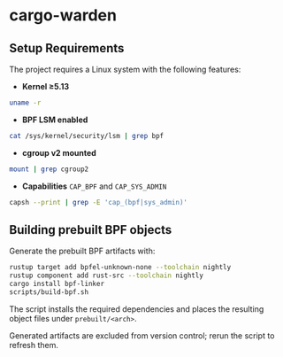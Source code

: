 # cargo-warden

## Setup Requirements

The project requires a Linux system with the following features:

- **Kernel ≥5.13**

```bash
uname -r
```

- **BPF LSM enabled**

```bash
cat /sys/kernel/security/lsm | grep bpf
```

- **cgroup v2 mounted**

```bash
mount | grep cgroup2
```

- **Capabilities** `CAP_BPF` and `CAP_SYS_ADMIN`

```bash
capsh --print | grep -E 'cap_(bpf|sys_admin)'
```

## Building prebuilt BPF objects

Generate the prebuilt BPF artifacts with:

```bash
rustup target add bpfel-unknown-none --toolchain nightly
rustup component add rust-src --toolchain nightly
cargo install bpf-linker
scripts/build-bpf.sh
```

The script installs the required dependencies and places the resulting object files under `prebuilt/<arch>`.

Generated artifacts are excluded from version control; rerun the script to refresh them.

